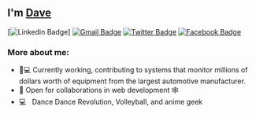 ## I'm [Dave](http://manumanoj.me/)

[![Linkedin Badge](https://img.shields.io/badge/LinkedIn-blue?style=flat&logo=linkedin&labelColor=blue&link=https://www.linkedin.com/in/davenlu/)]
[![Gmail Badge](https://img.shields.io/badge/Gmail-red?style=flat-square&logo=Gmail&logoColor=white&link=mailto:davenlu1989@gmail.com)](mailto:davenlu1989@gmail.com) 
[![Twitter Badge](https://img.shields.io/badge/-Twitter-1ca0f1?style=flat&labelColor=1ca0f1&logo=twitter&logoColor=white&link=https://twitter.com/MSoup10)](https://twitter.com/MSoup10) 
[![Facebook Badge](https://img.shields.io/badge/-Facebook-1877f2?style=flat&logo=facebook&logoColor=white&link=https://facebook.com/daven.lu)](https://www.facebook.com/daven.lu)


### More about me:

- 👨💻 Currently working, contributing to systems that monitor millions of dollars worth of equipment from the largest automotive manufacturer. 
- 🤝 Open for collaborations in web development 🕸️
- 💻 &nbsp; Dance Dance Revolution, Volleyball, and anime geek
